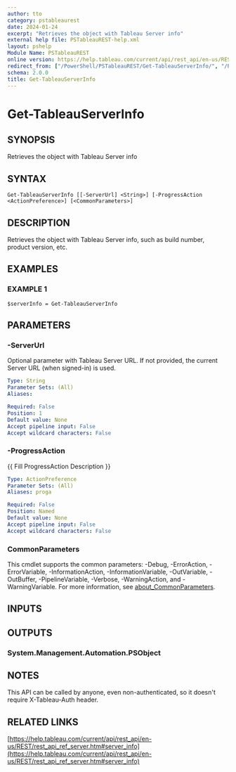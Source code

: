 ```yaml
---
author: tto
category: pstableaurest
date: 2024-01-24
excerpt: "Retrieves the object with Tableau Server info"
external help file: PSTableauREST-help.xml
layout: pshelp
Module Name: PSTableauREST
online version: https://help.tableau.com/current/api/rest_api/en-us/REST/rest_api_ref_server.htm#server_info
redirect_from: ["/PowerShell/PSTableauREST/Get-TableauServerInfo/", "/PowerShell/PSTableauREST/get-tableauserverinfo/", "/PowerShell/get-tableauserverinfo/"]
schema: 2.0.0
title: Get-TableauServerInfo
---
```


# Get-TableauServerInfo

## SYNOPSIS
Retrieves the object with Tableau Server info

## SYNTAX

```
Get-TableauServerInfo [[-ServerUrl] <String>] [-ProgressAction <ActionPreference>] [<CommonParameters>]
```

## DESCRIPTION
Retrieves the object with Tableau Server info, such as build number, product version, etc.

## EXAMPLES

### EXAMPLE 1
```
$serverInfo = Get-TableauServerInfo
```

## PARAMETERS

### -ServerUrl
Optional parameter with Tableau Server URL.
If not provided, the current Server URL (when signed-in) is used.

```yaml
Type: String
Parameter Sets: (All)
Aliases:

Required: False
Position: 1
Default value: None
Accept pipeline input: False
Accept wildcard characters: False
```

### -ProgressAction
{{ Fill ProgressAction Description }}

```yaml
Type: ActionPreference
Parameter Sets: (All)
Aliases: proga

Required: False
Position: Named
Default value: None
Accept pipeline input: False
Accept wildcard characters: False
```

### CommonParameters
This cmdlet supports the common parameters: -Debug, -ErrorAction, -ErrorVariable, -InformationAction, -InformationVariable, -OutVariable, -OutBuffer, -PipelineVariable, -Verbose, -WarningAction, and -WarningVariable. For more information, see [about_CommonParameters](http://go.microsoft.com/fwlink/?LinkID=113216).

## INPUTS

## OUTPUTS

### System.Management.Automation.PSObject
## NOTES
This API can be called by anyone, even non-authenticated, so it doesn't require X-Tableau-Auth header.

## RELATED LINKS

[https://help.tableau.com/current/api/rest_api/en-us/REST/rest_api_ref_server.htm#server_info](https://help.tableau.com/current/api/rest_api/en-us/REST/rest_api_ref_server.htm#server_info)

